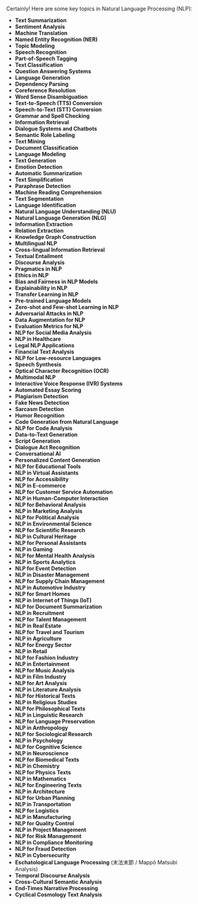 Certainly! Here are some key topics in Natural Language Processing (NLP):

- **Text Summarization**
- **Sentiment Analysis**
- **Machine Translation**
- **Named Entity Recognition (NER)**
- **Topic Modeling**
- **Speech Recognition**
- **Part-of-Speech Tagging**
- **Text Classification**
- **Question Answering Systems**
- **Language Generation**
- **Dependency Parsing**
- **Coreference Resolution**
- **Word Sense Disambiguation**
- **Text-to-Speech (TTS) Conversion**
- **Speech-to-Text (STT) Conversion**
- **Grammar and Spell Checking**
- **Information Retrieval**
- **Dialogue Systems and Chatbots**
- **Semantic Role Labeling**
- **Text Mining**
- **Document Classification**
- **Language Modeling**
- **Text Generation**
- **Emotion Detection**
- **Automatic Summarization**
- **Text Simplification**
- **Paraphrase Detection**
- **Machine Reading Comprehension**
- **Text Segmentation**
- **Language Identification**
- **Natural Language Understanding (NLU)**
- **Natural Language Generation (NLG)**
- **Information Extraction**
- **Relation Extraction**
- **Knowledge Graph Construction**
- **Multilingual NLP**
- **Cross-lingual Information Retrieval**
- **Textual Entailment**
- **Discourse Analysis**
- **Pragmatics in NLP**
- **Ethics in NLP**
- **Bias and Fairness in NLP Models**
- **Explainability in NLP**
- **Transfer Learning in NLP**
- **Pre-trained Language Models**
- **Zero-shot and Few-shot Learning in NLP**
- **Adversarial Attacks in NLP**
- **Data Augmentation for NLP**
- **Evaluation Metrics for NLP**
- **NLP for Social Media Analysis**
- **NLP in Healthcare**
- **Legal NLP Applications**
- **Financial Text Analysis**
- **NLP for Low-resource Languages**
- **Speech Synthesis**
- **Optical Character Recognition (OCR)**
- **Multimodal NLP**
- **Interactive Voice Response (IVR) Systems**
- **Automated Essay Scoring**
- **Plagiarism Detection**
- **Fake News Detection**
- **Sarcasm Detection**
- **Humor Recognition**
- **Code Generation from Natural Language**
- **NLP for Code Analysis**
- **Data-to-Text Generation**
- **Script Generation**
- **Dialogue Act Recognition**
- **Conversational AI**
- **Personalized Content Generation**
- **NLP for Educational Tools**
- **NLP in Virtual Assistants**
- **NLP for Accessibility**
- **NLP in E-commerce**
- **NLP for Customer Service Automation**
- **NLP in Human-Computer Interaction**
- **NLP for Behavioral Analysis**
- **NLP in Marketing Analysis**
- **NLP for Political Analysis**
- **NLP in Environmental Science**
- **NLP for Scientific Research**
- **NLP in Cultural Heritage**
- **NLP for Personal Assistants**
- **NLP in Gaming**
- **NLP for Mental Health Analysis**
- **NLP in Sports Analytics**
- **NLP for Event Detection**
- **NLP in Disaster Management**
- **NLP for Supply Chain Management**
- **NLP in Automotive Industry**
- **NLP for Smart Homes**
- **NLP in Internet of Things (IoT)**
- **NLP for Document Summarization**
- **NLP in Recruitment**
- **NLP for Talent Management**
- **NLP in Real Estate**
- **NLP for Travel and Tourism**
- **NLP in Agriculture**
- **NLP for Energy Sector**
- **NLP in Retail**
- **NLP for Fashion Industry**
- **NLP in Entertainment**
- **NLP for Music Analysis**
- **NLP in Film Industry**
- **NLP for Art Analysis**
- **NLP in Literature Analysis**
- **NLP for Historical Texts**
- **NLP in Religious Studies**
- **NLP for Philosophical Texts**
- **NLP in Linguistic Research**
- **NLP for Language Preservation**
- **NLP in Anthropology**
- **NLP for Sociological Research**
- **NLP in Psychology**
- **NLP for Cognitive Science**
- **NLP in Neuroscience**
- **NLP for Biomedical Texts**
- **NLP in Chemistry**
- **NLP for Physics Texts**
- **NLP in Mathematics**
- **NLP for Engineering Texts**
- **NLP in Architecture**
- **NLP for Urban Planning**
- **NLP in Transportation**
- **NLP for Logistics**
- **NLP in Manufacturing**
- **NLP for Quality Control**
- **NLP in Project Management**
- **NLP for Risk Management**
- **NLP in Compliance Monitoring**
- **NLP for Fraud Detection**
- **NLP in Cybersecurity**
- **Eschatological Language Processing** (末法末節 / Mappō Matsubi Analysis)
- **Temporal Discourse Analysis**
- **Cross-Cultural Semantic Analysis**
- **End-Times Narrative Processing**
- **Cyclical Cosmology Text Analysis**
